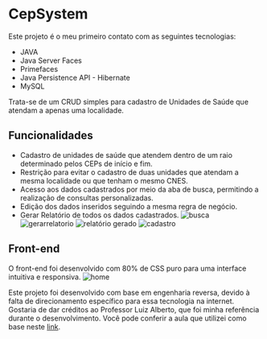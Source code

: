 # CepSystem



Este projeto é o meu primeiro contato com as seguintes tecnologias:

- JAVA
- Java Server Faces
- Primefaces
- Java Persistence API - Hibernate
- MySQL

Trata-se de um CRUD simples para cadastro de Unidades de Saúde que atendam a apenas uma localidade.

## Funcionalidades

- Cadastro de unidades de saúde que atendem dentro de um raio determinado pelos CEPs de início e fim.
- Restrição para evitar o cadastro de duas unidades que atendam a mesma localidade ou que tenham o mesmo CNES.
- Acesso aos dados cadastrados por meio da aba de busca, permitindo a realização de consultas personalizadas.
- Edição dos dados inseridos seguindo a mesma regra de negócio.
- Gerar Relatório de todos os dados cadastrados.
![busca](https://github.com/JunynBoy/CRUD_CepSystem/assets/103968839/0487cc2d-f072-4513-a48e-59ccf4f59042)
![gerarrelatorio](https://github.com/JunynBoy/CRUD_CepSystem/assets/103968839/f7b68082-11d3-45b3-a0f2-28a9a3020710)
![relatório gerado](https://github.com/JunynBoy/CRUD_CepSystem/assets/103968839/c7998062-4a5a-4f7c-b7af-909b93958e85)
![cadastro](https://github.com/JunynBoy/CRUD_CepSystem/assets/103968839/ebf81b45-a7f6-4b6b-bbfb-8ee3437cba2c)



## Front-end

O front-end foi desenvolvido com 80% de CSS puro para uma interface intuitiva e responsiva.
![home](https://github.com/JunynBoy/CRUD_CepSystem/assets/103968839/2330fa0f-c7ee-4cb4-8234-d72c1e78b802)


Este projeto foi desenvolvido com base em engenharia reversa, devido à falta de direcionamento específico para essa tecnologia na internet. Gostaria de dar créditos ao Professor Luiz Alberto, que foi minha referência durante o desenvolvimento. Você pode conferir a aula que utilizei como base neste [link](https://www.youtube.com/playlist?list=PLnOrFdw5rkTyj3km618OLh5nCatSELRFh).
